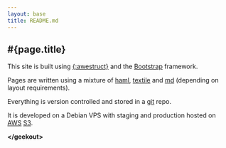 ```yaml
---
layout: base
title: README.md
---
```

## #{page.title}

This site is built using [{:awestruct}](http://awestruct.org) and the [Bootstrap](http://twitter.github.io/bootstrap/) framework.

Pages are written using a mixture of [haml](http://haml.info/), [textile](http://textile.sitemonks.com/) and [md](http://daringfireball.net/projects/markdown/) (depending on layout requirements).

Everything is version controlled and stored in a [git](http://git-scm.com/) repo.

It is developed on a Debian VPS with staging and production hosted on [AWS](http://aws.amazon.com/) [S3](http://aws.amazon.com/s3/).

**&lt;/geekout&gt;**
